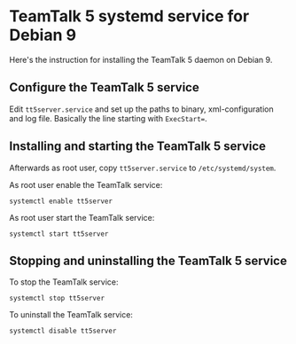 # TeamTalk 5 systemd service for Debian 9

Here's the instruction for installing the TeamTalk 5 daemon on Debian
9.

## Configure the TeamTalk 5 service

Edit ```tt5server.service``` and set up the paths to binary,
xml-configuration and log file. Basically the line starting with
```ExecStart=```.

## Installing and starting the TeamTalk 5 service

Afterwards as root user, copy ```tt5server.service``` to ```/etc/systemd/system```.

As root user enable the TeamTalk service:

```systemctl enable tt5server```

As root user start the TeamTalk service:

```systemctl start tt5server```

## Stopping and uninstalling the TeamTalk 5 service

To stop the TeamTalk service:

```systemctl stop tt5server```

To uninstall the TeamTalk service:

```systemctl disable tt5server```
